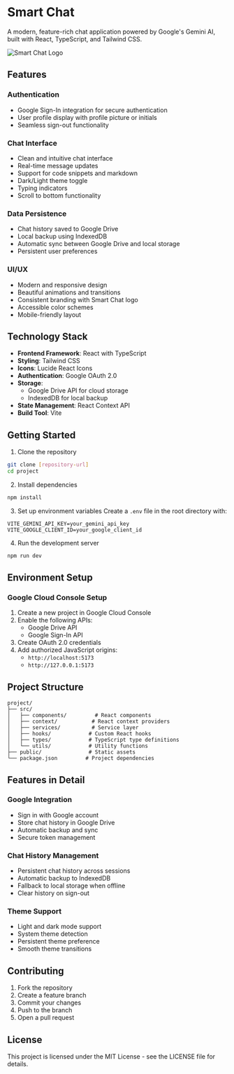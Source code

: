 # Smart Chat

A modern, feature-rich chat application powered by Google's Gemini AI, built with React, TypeScript, and Tailwind CSS.

![Smart Chat Logo](./public/brain-circuit.png)

## Features

### Authentication
- Google Sign-In integration for secure authentication
- User profile display with profile picture or initials
- Seamless sign-out functionality

### Chat Interface
- Clean and intuitive chat interface
- Real-time message updates
- Support for code snippets and markdown
- Dark/Light theme toggle
- Typing indicators
- Scroll to bottom functionality

### Data Persistence
- Chat history saved to Google Drive
- Local backup using IndexedDB
- Automatic sync between Google Drive and local storage
- Persistent user preferences

### UI/UX
- Modern and responsive design
- Beautiful animations and transitions
- Consistent branding with Smart Chat logo
- Accessible color schemes
- Mobile-friendly layout

## Technology Stack

- **Frontend Framework**: React with TypeScript
- **Styling**: Tailwind CSS
- **Icons**: Lucide React Icons
- **Authentication**: Google OAuth 2.0
- **Storage**: 
  - Google Drive API for cloud storage
  - IndexedDB for local backup
- **State Management**: React Context API
- **Build Tool**: Vite

## Getting Started

1. Clone the repository
```bash
git clone [repository-url]
cd project
```

2. Install dependencies
```bash
npm install
```

3. Set up environment variables
Create a `.env` file in the root directory with:
```env
VITE_GEMINI_API_KEY=your_gemini_api_key
VITE_GOOGLE_CLIENT_ID=your_google_client_id
```

4. Run the development server
```bash
npm run dev
```

## Environment Setup

### Google Cloud Console Setup
1. Create a new project in Google Cloud Console
2. Enable the following APIs:
   - Google Drive API
   - Google Sign-In API
3. Create OAuth 2.0 credentials
4. Add authorized JavaScript origins:
   - `http://localhost:5173`
   - `http://127.0.0.1:5173`

## Project Structure

```
project/
├── src/
│   ├── components/         # React components
│   ├── context/           # React context providers
│   ├── services/          # Service layer
│   ├── hooks/            # Custom React hooks
│   ├── types/            # TypeScript type definitions
│   └── utils/            # Utility functions
├── public/               # Static assets
└── package.json         # Project dependencies
```

## Features in Detail

### Google Integration
- Sign in with Google account
- Store chat history in Google Drive
- Automatic backup and sync
- Secure token management

### Chat History Management
- Persistent chat history across sessions
- Automatic backup to IndexedDB
- Fallback to local storage when offline
- Clear history on sign-out

### Theme Support
- Light and dark mode support
- System theme detection
- Persistent theme preference
- Smooth theme transitions

## Contributing

1. Fork the repository
2. Create a feature branch
3. Commit your changes
4. Push to the branch
5. Open a pull request

## License

This project is licensed under the MIT License - see the LICENSE file for details.